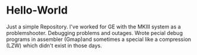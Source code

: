 # Hello-World
Just a simple Repository.
I've worked for GE with the MKIII system as a problemshooter.  Debugging problems and outages. Wrote pecial debug programs in assembler (Gmap)and sometimes a special like a compression (LZW) which didn't exist in those days.
